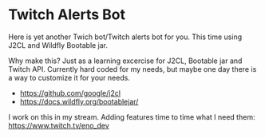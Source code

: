 # Twitch Alerts Bot
Here is yet another Twich bot/Twitch alerts bot for you. This time using J2CL and Wildfly Bootable jar.

Why make this? Just as a learning excercise for J2CL, Bootable jar and Twitch API. Currently hard coded for my needs, but maybe one day there is a way to customize it for your needs.


* https://github.com/google/j2cl
* https://docs.wildfly.org/bootablejar/

I work on this in my stream. Adding features time to time what I need them: 
https://www.twitch.tv/eno_dev
